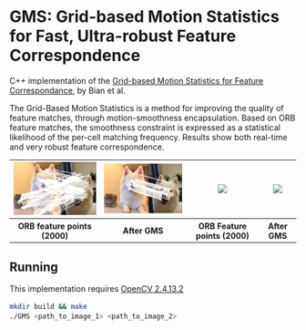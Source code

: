 # GMS: Grid-based Motion Statistics for Fast, Ultra-robust Feature Correspondence  

C++ implementation of the [Grid-based Motion Statistics for Feature Correspondance](http://jwbian.net/Papers/GMS_CVPR17.pdf), by Bian et al.  
  
The Grid-Based Motion Statistics is a method for improving the quality of feature matches, through motion-smoothness encapsulation. Based on ORB feature matches, the smoothness constraint is expressed as a statistical likelihood of the per-cell matching frequency. Results show both real-time and very robust feature correspondence.  
<div align="center">
<table style="width:100%; margin-left: auto;" align="center">
  <tr>
    <th><div align="center"><img width="250" src ="https://raw.githubusercontent.com/germain-hug/GMS-Feature-Correspondence/master/images/orb.jpg" /></div></th>
    <th><div align="center"><img width="250" src ="https://raw.githubusercontent.com/germain-hug/GMS-Feature-Correspondence/master/images/gms.jpg" /></div></th>
    <th><div align="center"><img width="250" src ="https://github.com/germain-hug/GMS-Feature-Correspondence/blob/master/images/orb.gif?raw=true" /></div></th>
    <th><div align="center"><img width="250" src ="https://github.com/germain-hug/GMS-Feature-Correspondence/blob/master/images/gms.gif?raw=true" /></div></th> 
  </tr>
  <tr>
    <th> ORB feature points (2000) </th>
    <th> After GMS </th>
    <th> ORB Feature points (2000) </th>
    <th> After GMS </th>
  </tr>
</table>
</div>


## Running  
This implementation requires [OpenCV 2.4.13.2](https://opencv.org/releases.html)  
```bash  
mkdir build && make    
./GMS <path_to_image_1> <path_to_image_2>
```  

